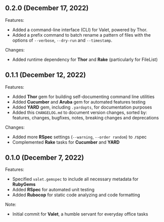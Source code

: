 ## 0.2.0 (December 17, 2022)

Features:

- Added a command-line interface (CLI) for Valet, powered by Thor.
- Added a prefix command to batch rename a pattern of files with the options of
  `--verbose`, `--dry-run` and `--timestamp`.

Changes:

- Added runtime dependency for **Thor** and **Rake** (particularly for FileList)

## 0.1.1 (December 12, 2022)

Features:

- Added **Thor** gem for building self-documenting command line utilities
- Added **Cucumber** and **Aruba** gem for automated features testing
- Added **YARD** gem, including `.yardopts`, for documentation purposes
- Added this `CHANGELOG.md` to document version changes, sorted by: features,
  changes, bugfixes, notes, breaking changes and deprecations

Changes:

- Added more **RSpec** settings (`--warning`, `--order random`) to .rspec
- Complemented **Rake** tasks for **Cucumber** and **YARD**

## 0.1.0 (December 7, 2022)

Features:

- Specified `valet.gemspec` to include all necessary metadata for **RubyGems**  
- Added **RSpec** for automated unit testing
- Added **Rubocop** for static code analyzing and code formatting

Note:

- Initial commit for **Valet**, a humble servant for everyday office tasks
